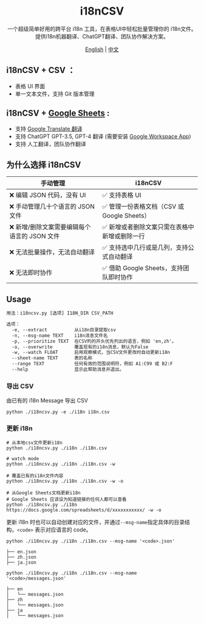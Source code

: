 <div align="center">
  <h1>i18nCSV</h1>
  <p>一个超级简单好用的跨平台 i18n 工具，在表格UI中轻松批量管理你的 i18n文件。提供i18n机器翻译、ChatGPT翻译、团队协作解决方案。</p>
  <p><a href="./README.md">English</a> | <a href="./README_ZH.md">中文</a></p>
</div>

## i18nCSV + CSV ：

-   表格 UI 界面
-   单一文本文件，支持 Git 版本管理

## i18nCSV + [Google Sheets](https://www.google.com/sheets/about/) :

-   支持 [Google Translate 翻译](https://support.google.com/docs/answer/3093331)
-   支持 ChatGPT GPT-3.5, GPT-4 翻译 (需要安装 [Google Workspace App](https://workspace.google.com/marketplace/search/gpt))
-   支持 人工翻译，团队协作翻译

## 为什么选择 i18nCSV

| 手动管理                                     | i18nCSV                                       |
| -------------------------------------------- | --------------------------------------------- |
| ❌ 编辑 JSON 代码，没有 UI                   | ✅ 支持表格 UI                                |
| ❌ 手动管理几十个语言的 JSON 文件            | ✅ 管理一份表格文档（CSV 或 Google Sheets）   |
| ❌ 新增/删除文案需要编辑每个语言的 JSON 文件 | ✅ 新增或者删除文案只需在表格中新增或删除一行 |
| ❌ 无法批量操作，无法自动翻译                | ✅ 支持选中几行或是几列，支持公式自动翻译     |
| ❌ 无法即时协作                              | ✅ 借助 Google Sheets，支持团队即时协作       |

## Usage

```txt
用法：i18ncsv.py [选项] I18N_DIR CSV_PATH

选项：
  -e, --extract          从i18n目录提取csv
  -n, --msg-name TEXT    i18n消息文件名
  -p, --prioritize TEXT  在CSV列的开头优先列出的语言，例如 'en,zh'。
  -o, --overwrite        覆盖现有的i18n消息，默认为False
  -w, --watch FLOAT      启用观察模式，当CSV文件更改时自动更新i18n
  --sheet-name TEXT      表的名称
  --range TEXT           任何有效的范围说明符，例如 A1:C99 或 B2:F
  --help                 显示此帮助消息并退出。
```

### 导出 CSV

由已有的 i18n Message 导出 CSV

```shell
python ./i18ncsv.py -e ./i18n i18n.csv
```

### 更新 i18n

```shell
# 从本地csv文件更新i18n
python ./i18ncsv.py ./i18n ./i18n.csv

# watch mode
python ./i18ncsv.py ./i18n ./i18n.csv -w

# 覆盖已有的i18n文件内容
python ./i18ncsv.py ./i18n ./i18n.csv -w -o

```

```shell
# 从Google Sheets文档更新i18n
# Google Sheets 应该设为知道链接的任何人都可以查看
python ./i18ncsv.py ./i18n https://docs.google.com/spreadsheets/d/xxxxxxxxxxx/ -w -o
```

更新 i18n 时也可以自动创建对应的文件，并通过`--msg-name`指定具体的目录结构，`<code>` 表示对应语言的 code。

```shell
python ./i18ncsv.py ./i18n ./i18n.csv --msg-name '<code>.json'

├── en.json
├── zh.json
├── ja.json
```

```shell
python ./i18ncsv.py ./i18n ./i18n.csv --msg-name '<code>/messages.json'

├── en
│   └── messages.json
├── zh
│   └── messages.json
├── ja
│   └── messages.json
```
